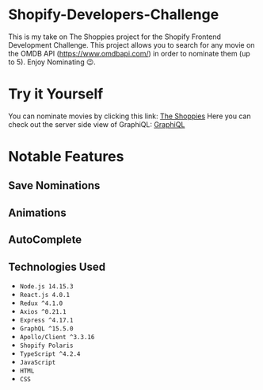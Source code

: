 # Shopify-Developers-Challenge
This is my take on The Shoppies project for the Shopify Frontend Development Challenge. This project allows you to search for any movie on the OMDB API (https://www.omdbapi.com/) in order to nominate them (up to 5). Enjoy Nominating 😉.

# Try it Yourself
You can nominate movies by clicking this link: [The Shoppies](https://theshopifyshoppies.web.app/)
Here you can check out the server side view of GraphiQL: [GraphiQL](https://shoppies-nomination.herokuapp.com/graphql)

# Notable Features 

## Save Nominations 

## Animations

## AutoComplete

## Technologies Used
- `Node.js 14.15.3`
- `React.js 4.0.1`
- `Redux ^4.1.0`
- `Axios ^0.21.1`
- `Express ^4.17.1`
- `GraphQL ^15.5.0`
- `Apollo/Client ^3.3.16`
- `Shopify Polaris`
- `TypeScript ^4.2.4`
- `JavaScript`
- `HTML`
- `CSS`
